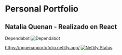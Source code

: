 
# Personal Portfolio 
## Natalia Quenan - Realizado en React
Dependabot	![Dependabot](https://img.shields.io/badge/dependabot-025E8C?style=for-the-badge&logo=dependabot&logoColor=white)




















https://nquenanportofolio.netlify.app/  [![Netlify Status](https://api.netlify.com/api/v1/badges/b2a2d7f6-fe25-4389-acae-aaad59040e44/deploy-status)](https://app.netlify.com/sites/nquenanportofolio/deploys)
